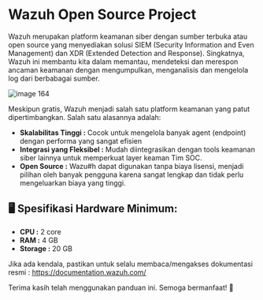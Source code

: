 # Wazuh Open Source Project 
Wazuh merupakan platform keamanan siber dengan sumber terbuka atau open source yang menyediakan solusi SIEM (Security Information and Even Management) dan XDR (Extended Detection and Response). Singkatnya, Wazuh ini membantu kita dalam memantau, mendeteksi dan merespon ancaman keamanan dengan mengumpulkan, menganalisis dan mengelola log dari berbabagai sumber. 

![image 164](https://github.com/user-attachments/assets/8bbfe147-b102-4aa1-a5da-e9f2c7428bcb)


Meskipun gratis, Wazuh menjadi salah satu platform keamanan yang patut dipertimbangkan. Salah satu alasannya adalah: 
- **Skalabilitas Tinggi :** Cocok untuk mengelola banyak agent (endpoint) dengan performa yang sangat efisien
- **Integrasi yang Fleksibel :** Mudah diintegrasikan dengan tools keamanan siber lainnya untuk memperkuat layer keaman Tim SOC.
- **Open Source :** Wazu#h dapat digunakan tanpa biaya lisensi, menjadi pilihan oleh banyak pengguna karena sangat lengkap dan tidak perlu mengeluarkan biaya yang tinggi.


## 🖥️ Spesifikasi Hardware Minimum:
- **CPU :** 2 core
- **RAM :** 4 GB
- **Storage :** 20 GB


Jika ada kendala, pastikan untuk selalu membaca/mengakses dokumentasi resmi : https://documentation.wazuh.com/

Terima kasih telah menggunakan panduan ini. Semoga bermanfaat! 🙌



